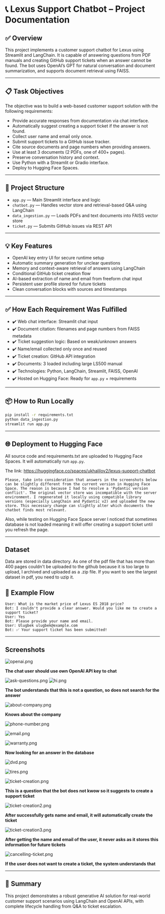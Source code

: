 # 📞 Lexus Support Chatbot – Project Documentation

## ✅ Overview
This project implements a customer support chatbot for Lexus using Streamlit and LangChain. It is capable of answering questions from PDF manuals and creating GitHub support tickets when an answer cannot be found. The bot uses OpenAI’s GPT for natural conversation and document summarization, and supports document retrieval using FAISS.

---

## 📋 Task Objectives
The objective was to build a web-based customer support solution with the following requirements:
- Provide accurate responses from documentation via chat interface.
- Automatically suggest creating a support ticket if the answer is not found.
- Collect user name and email only once.
- Submit support tickets to a GitHub issue tracker.
- Cite source documents and page numbers when providing answers.
- Use at least 3 documents (2 PDFs, one of 400+ pages).
- Preserve conversation history and context.
- Use Python with a Streamlit or Gradio interface.
- Deploy to Hugging Face Spaces.

---

## 📁 Project Structure

- `app.py` — Main Streamlit interface and logic  
- `chatbot.py` — Handles vector store and retrieval-based Q&A using LangChain  
- `data_ingestion.py` — Loads PDFs and text documents into FAISS vector store  
- `ticket.py` — Submits GitHub issues via REST API  

---

## 💡 Key Features

- OpenAI key entry UI for secure runtime setup  
- Automatic summary generation for unclear questions  
- Memory and context-aware retrieval of answers using LangChain  
- Conditional GitHub ticket creation flow  
- AI-based extraction of name and email from freeform chat input  
- Persistent user profile stored for future tickets  
- Clean conversation blocks with sources and timestamps  

---

## ✅ How Each Requirement Was Fulfilled

- ✔️ Web chat interface: Streamlit chat input  
- ✔️ Document citation: filenames and page numbers from FAISS metadata  
- ✔️ Ticket suggestion logic: Based on weak/unknown answers  
- ✔️ Name/email collected only once and reused  
- ✔️ Ticket creation: GitHub API integration  
- ✔️ Documents: 3 loaded including large LS500 manual  
- ✔️ Technologies: Python, LangChain, Streamlit, FAISS, OpenAI  
- ✔️ Hosted on Hugging Face: Ready for `app.py` + requirements  

---

## 📦 How to Run Locally

```bash
pip install -r requirements.txt
python data_ingestion.py
streamlit run app.py
```

---

## 🌐 Deployment to Hugging Face

All source code and requirements.txt are uploaded to Hugging Face Spaces. It will automatically run `app.py`.

The link: https://huggingface.co/spaces/ukhalilov2/lexus-support-chatbot

`
Please, take into consideration that answers in the screenshots below can be slightly different from the current version in Hugging Face Space. The reason is because I had to resolve a 'Pydantic version conflict'. The original vector store was incompatible with the server environment. I regenerated it locally using compatible library versions (especially LangChain and Pydantic v2) and uploaded the new store. This necessary change can slightly alter which documents the chatbot finds most relevant.
`

Also, while testing on Hugging Face Space server I noticed that sometimes database is not loaded meaning it will offer creating a support ticket until you refresh the page. 

---

## Dataset
Data are stored in data directory. As one of the pdf file that has more than 400 pages couldn't be uploaded to the github because it is too large to upload, I archived and uploaded as a .zip file. If you want to see the largest dataset in pdf, you need to uzip it.

## 🧪 Example Flow

```text
User: What is the market price of Lexus ES 2018 price?  
Bot: I couldn't provide a clear answer. Would you like me to create a support ticket?  
User: Yes  
Bot: Please provide your name and email.  
User: Ulugbek ulugbek@example.com  
Bot: ✅ Your support ticket has been submitted!
```

---

## Screenshots
![openai.png](screenshots%2Fopenai.png)

**The chat user should use own OpenAI API key to chat**


![ask-questions.png](screenshots%2Fask-questions.png)
![hi.png](screenshots%2Fhi.png)

**The bot understands that this is not a question, so does not search for the answer**


![about-company.png](screenshots%2Fabout-company.png)

**Knows about the company**


![phone-number.png](screenshots%2Fphone-number.png)

![email.png](screenshots%2Femail.png)

![warranty.png](screenshots%2Fwarranty.png)

**Now looking for an answer in the database**


![dvd.png](screenshots%2Fdvd.png)

![tires.png](screenshots%2Ftires.png)

![ticket-creation.png](screenshots%2Fticket-creation.png)

**This is a question that the bot does not kwow so it suggests to create a support ticket**


![ticket-creation2.png](screenshots%2Fticket-creation2.png)

**After successfully gets name and email, it will automatically create the ticket**

![ticket-creation3.png](screenshots%2Fticket-creation3.png)

**After getting the name and email of the user, it never asks as it stores this information for future tickets**


![cancelling-ticket.png](screenshots%2Fcancelling-ticket.png)

**If the user does not want to create a ticket, the system understands that**

---

## 📌 Summary

This project demonstrates a robust generative AI solution for real-world customer support scenarios using LangChain and OpenAI APIs, with complete lifecycle handling from Q&A to ticket escalation.
